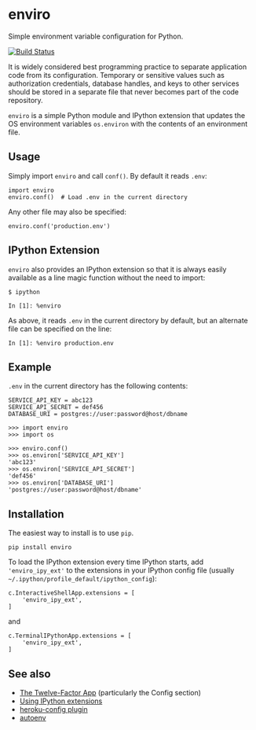 enviro
=======

Simple environment variable configuration for Python.

[![Build Status](https://travis-ci.org/jwass/enviro.svg?branch=master)](https://travis-ci.org/jwass/enviro)

It is widely considered best programming practice to separate application code from its configuration. Temporary or sensitive values such as authorization credentials, database handles, and keys to other services should be stored in a separate file that never becomes part of the code repository.

`enviro` is a simple Python module and IPython extension that updates the OS environment variables `os.environ` with the contents of an environment file.

Usage
-----
Simply import `enviro` and call `conf()`. By default it reads `.env`:
```
import enviro
enviro.conf()  # Load .env in the current directory
```

Any other file may also be specified:
```
enviro.conf('production.env')
```

IPython Extension
-----------------
`enviro` also provides an IPython extension so that it is always easily available as a line magic function without the need to import:
```
$ ipython

In [1]: %enviro
```
As above, it reads `.env` in the current directory by default, but an alternate file can be specified on the line:
```
In [1]: %enviro production.env
```

Example
-------
`.env` in the current directory has the following contents:
```
SERVICE_API_KEY = abc123
SERVICE_API_SECRET = def456
DATABASE_URI = postgres://user:password@host/dbname
```

```
>>> import enviro
>>> import os

>>> enviro.conf()
>>> os.environ['SERVICE_API_KEY']
'abc123'
>>> os.environ['SERVICE_API_SECRET']
'def456'
>>> os.environ['DATABASE_URI']
'postgres://user:password@host/dbname'
```

Installation
------------
The easiest way to install is to use `pip`.
```
pip install enviro
```

To load the IPython extension every time IPython starts, add `'enviro_ipy_ext'` to the extensions in your IPython config file (usually `~/.ipython/profile_default/ipython_config`):
```
c.InteractiveShellApp.extensions = [
    'enviro_ipy_ext',
]
```
and
```
c.TerminalIPythonApp.extensions = [
    'enviro_ipy_ext',
]
```

See also
--------
* [The Twelve-Factor App](http://12factor.net/) (particularly the Config section)
* [Using IPython extensions](http://ipython.org/ipython-doc/dev/config/extensions/#using-extensions)
* [heroku-config plugin](https://devcenter.heroku.com/articles/config-vars#using-foreman-and-heroku-config)
* [autoenv](https://github.com/kennethreitz/autoenv)
